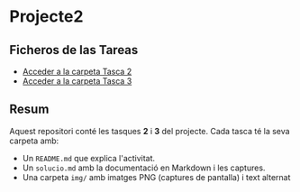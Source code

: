 # Projecte2
## Ficheros de las Tareas
- [Acceder a la carpeta Tasca 2](tasca2/)
- [Acceder a la carpeta Tasca 3](tasca3/)

## Resum
Aquest repositori conté les tasques **2** i **3** del projecte. Cada tasca té la seva carpeta amb:
- Un `README.md` que explica l'activitat.
- Un `solucio.md` amb la documentació en Markdown i les captures.
- Una carpeta `img/` amb imatges PNG (captures de pantalla) i text alternat
